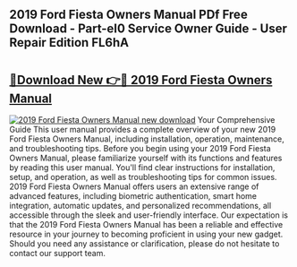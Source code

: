 ## 2019 Ford Fiesta Owners Manual PDf Free Download - Part-eI0 Service Owner Guide - User Repair Edition FL6hA

# <h2><a href="http://bc41462.oget.top/?id=2019+Ford+Fiesta+Owners+Manual">🔗Download New 👉🔴 2019 Ford Fiesta Owners Manual</a></h2>

[![2019 Ford Fiesta Owners Manual new download](https://i.imgur.com/5g1atiW.png)](http://bc41462.oget.top/?id=2019+Ford+Fiesta+Owners+Manual)
Your Comprehensive Guide This user manual provides a complete overview of your new 2019 Ford Fiesta Owners Manual, including installation, operation, maintenance, and troubleshooting tips. Before you begin using your 2019 Ford Fiesta Owners Manual, please familiarize yourself with its functions and features by reading this user manual. You'll find clear instructions for installation, setup, and operation, as well as troubleshooting tips for common issues. 2019 Ford Fiesta Owners Manual offers users an extensive range of advanced features, including biometric authentication, smart home integration, automatic updates, and personalized recommendations, all accessible through the sleek and user-friendly interface. Our expectation is that the 2019 Ford Fiesta Owners Manual has been a reliable and effective resource in your journey to becoming proficient in using your new gadget. Should you need any assistance or clarification, please do not hesitate to contact our support team.
